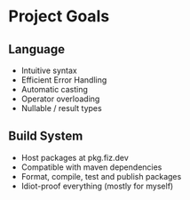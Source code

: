 # Project Goals

## Language
- Intuitive syntax
- Efficient Error Handling
- Automatic casting
- Operator overloading
- Nullable / result types

## Build System
- Host packages at pkg.fiz.dev
- Compatible with maven dependencies
- Format, compile, test and publish packages
- Idiot-proof everything (mostly for myself)

